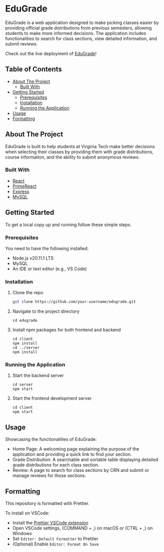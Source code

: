 # EduGrade

EduGrade is a web application designed to make picking classes easier by providing official grade distributions from previous semesters, allowing students to make more informed decisions. The application includes functionalities to search for class sections, view detailed information, and submit reviews.

Check out the live deployment of [EduGrade]()!

## Table of Contents

- [About The Project](#about-the-project)
  - [Built With](#built-with)
- [Getting Started](#getting-started)
  - [Prerequisites](#prerequisites)
  - [Installation](#installation)
  - [Running the Application](#running-the-application)
- [Usage]()
- [Formatting](#formatting)

## About The Project

EduGrade is built to help students at Virginia Tech make better decisions when selecting their classes by providing them with grade distributions, course information, and the ability to submit anonymous reviews.

### Built With

- [React](https://reactjs.org/)
- [PrimeReact](https://www.primefaces.org/primereact/)
- [Express](https://expressjs.com/)
- [MySQL](https://www.mysql.com/)

## Getting Started

To get a local copy up and running follow these simple steps.

### Prerequisites

You need to have the following installed:

- Node.js v20.11.1 LTS
- MySQL
- An IDE or text editor (e.g., VS Code)

### Installation

1. Clone the repo

   ```sh
   git clone https://github.com/your-username/edugrade.git
   ```

2. Navigate to the project directory

   ```
   cd edugrade
   ```

3. Install npm packages for both frontend and backend

   ```
   cd client
   npm install
   cd ../server
   npm install
   ```

### Running the Application

1. Start the backend server

   ```
   cd server
   npm start
   ```

2. Start the frontend development server

   ```
   cd client
   npm start
   ```


## Usage 
Showcasing the functionalities of EduGrade:

- Home Page: A welcoming page explaining the purpose of the application and providing a quick link to find your section.
- Grade Distribution: A searchable and sortable table displaying detailed grade distributions for each class section.
- Review: A page to search for class sections by CRN and submit or manage reviews for those sections.

## Formatting

This repository is formatted with Prettier.

To install on VSCode:

- Install the [Prettier VSCode extension](https://marketplace.visualstudio.com/items?itemName=esbenp.prettier-vscode)
- Open VSCode settings, (COMMAND + ,) on macOS or (CTRL + ,) on Windows
- Set `Editor: Default Formatter` to Prettier
- (Optional) Enable `Editor: Format On Save`
